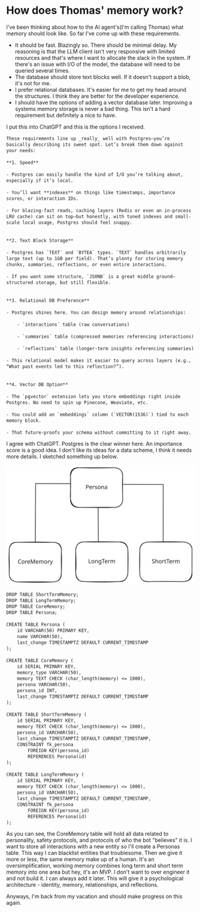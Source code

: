 # How does Thomas' memory work? 
I've been thinking about how to the AI agent's(I'm calling Thomas) what memory should look like. So far I've come up with these requirements. 

- It should be fast. Blazingly so. There should be minimal delay. My reasoning is that the LLM client isn't very responsive with limited resources and that's where I want to allocate the slack in the system. If there's an issue with I/O of the model, the database will need to be queried several times.  
- The database should store text blocks well. If it doesn't support a blob, it's not for me.  
- I prefer relational databases. It's easier for me to get my head around the structures. I think they are better for the developer experience. 
- I should have the options of adding a vector database later. Improving a systems memory storage is never a bad thing. This isn't a hard requirement but definitely a nice to have.

I put this into ChatGPT and this is the options I received.

```
These requirements line up _really_ well with Postgres—you’re basically describing its sweet spot. Let’s break them down against your needs:

**1. Speed**

- Postgres can easily handle the kind of I/O you’re talking about, especially if it’s local.
    
- You’ll want **indexes** on things like timestamps, importance scores, or interaction IDs.
    
- For blazing-fast reads, caching layers (Redis or even an in-process LRU cache) can sit on top—but honestly, with tuned indexes and small-scale local usage, Postgres should feel snappy.
    

**2. Text Block Storage**

- Postgres has `TEXT` and `BYTEA` types. `TEXT` handles arbitrarily large text (up to 1GB per field). That’s plenty for storing memory chunks, summaries, reflections, or even entire interactions.
    
- If you want some structure, `JSONB` is a great middle ground—structured storage, but still flexible.
    

**3. Relational DB Preference**

- Postgres shines here. You can design memory around relationships:
    
    - `interactions` table (raw conversations)
        
    - `summaries` table (compressed memories referencing interactions)
        
    - `reflections` table (longer-term insights referencing summaries)
        
- This relational model makes it easier to query across layers (e.g., “What past events led to this reflection?”).
    

**4. Vector DB Option**

- The `pgvector` extension lets you store embeddings right inside Postgres. No need to spin up Pinecone, Weaviate, etc.
    
- You could add an `embeddings` column (`VECTOR(1536)`) tied to each memory block.
    
- That future-proofs your schema without committing to it right away.
```

I agree with ChatGPT. Postgres is the clear winner here. An importance score is a good idea. I don't like its ideas for a data scheme, I think it needs more details. I sketched something up below.


![Thomas-Build-DataScheme.svg](https://github.com/hawk0120/blog/blob/main/Thomas-Build-Data-Scheme.svg)

```
DROP TABLE ShortTermMemory; 
DROP TABLE LongTermMemory; 
DROP TABLE CoreMemory; 
DROP TABLE Persona; 

CREATE TABLE Persona (
    id VARCHAR(50) PRIMARY KEY,
    name VARCHAR(50),
    last_change TIMESTAMPTZ DEFAULT CURRENT_TIMESTAMP
);

CREATE TABLE CoreMemory (
    id SERIAL PRIMARY KEY,
    memory_type VARCHAR(50),
    memory TEXT CHECK (char_length(memory) <= 1000),
    persona VARCHAR(50),
    persona_id INT,
    last_change TIMESTAMPTZ DEFAULT CURRENT_TIMESTAMP
);

CREATE TABLE ShortTermMemory (
    id SERIAL PRIMARY KEY,
    memory TEXT CHECK (char_length(memory) <= 1000),
    persona_id VARCHAR(50),
    last_change TIMESTAMPTZ DEFAULT CURRENT_TIMESTAMP,
    CONSTRAINT fk_persona
        FOREIGN KEY(persona_id)
        REFERENCES Persona(id)
);

CREATE TABLE LongTermMemory (
    id SERIAL PRIMARY KEY,
    memory TEXT CHECK (char_length(memory) <= 1000),
    persona_id VARCHAR(50),
    last_change TIMESTAMPTZ DEFAULT CURRENT_TIMESTAMP,
    CONSTRAINT fk_persona
        FOREIGN KEY(persona_id)
        REFERENCES Persona(id)
);
```

As you can see, the CoreMemory table will hold all data related to personality, safety protocols, and protocols of who the bot "believes" it is. I want to store all interactions with a new entity so I'll create a Personas table. This way I can blacklist entities that troublesome. Then we give it more or less, the same memory make up of a human. It's an oversimplification, working memory combines long term and short term memory into one area but hey, it's an MVP. I don't want to over engineer it and not build it. I can always add it later. This will give it a psychological architecture - identity, memory, relationships, and reflections.


Anyways, I'm back from my vacation and should make progress on this again.
